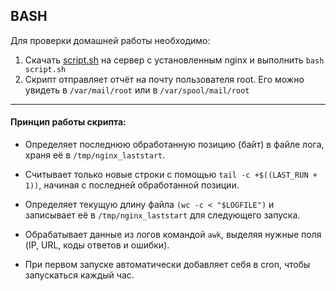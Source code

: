 ## BASH
Для проверки домашней работы необходимо:

1. Скачать [script.sh](https://raw.githubusercontent.com/Sveryatelin/Home_work_OTUS_LP/refs/heads/main/Lesson10/script.sh) на сервер с установленным nginx и выполнить `bash script.sh`
2. Скрипт отправляет отчёт на почту пользователя root. Его можно увидеть в `/var/mail/root` или в `/var/spool/mail/root`


---
#### Принцип работы скрипта:

- Определяет последнюю обработанную позицию (байт) в файле лога, храня её в `/tmp/nginx_laststart`.
- Считывает только новые строки с помощью `tail -c +$((LAST_RUN + 1))`, начиная с последней обработанной позиции.
- Определяет текущую длину файла `(wc -c < "$LOGFILE")` и записывает её в `/tmp/nginx_laststart` для следующего запуска.
- Обрабатывает данные из логов командой `awk`, выделяя нужные поля (IP, URL, коды ответов и ошибки).

- При первом запуске автоматически добавляет себя в cron, чтобы запускаться каждый час.
